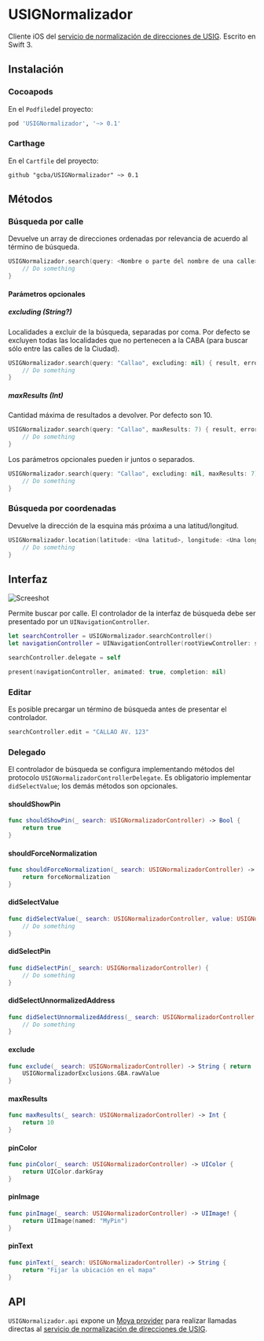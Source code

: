 # USIGNormalizador

Cliente iOS del [servicio de normalización de direcciones de USIG](http://servicios.usig.buenosaires.gob.ar/normalizar). Escrito en Swift 3.

## Instalación

### Cocoapods

En el `Podfile`del proyecto:

```ruby
pod 'USIGNormalizador', '~> 0.1'
```

### Carthage

En el `Cartfile` del proyecto:

```
github "gcba/USIGNormalizador" ~> 0.1
```

## Métodos

### Búsqueda por calle

Devuelve un array de direcciones ordenadas por relevancia de acuerdo al término de búsqueda.

```swift
USIGNormalizador.search(query: <Nombre o parte del nombre de una calle>) { result, error in
	// Do something
}
```

#### Parámetros opcionales

##### excluding (String?)

Localidades a excluir de la búsqueda, separadas por coma. Por defecto se excluyen todas las localidades que no pertenecen a la CABA (para buscar sólo entre las calles de la Ciudad).

```swift
USIGNormalizador.search(query: "Callao", excluding: nil) { result, error in
	// Do something
}
```

##### maxResults (Int)

Cantidad máxima de resultados a devolver. Por defecto son 10.

```swift
USIGNormalizador.search(query: "Callao", maxResults: 7) { result, error in
	// Do something
}
```

Los parámetros opcionales pueden ir juntos o separados.

```swift
USIGNormalizador.search(query: "Callao", excluding: nil, maxResults: 7) { result, error in
	// Do something
}
```

### Búsqueda por coordenadas

Devuelve la dirección de la esquina más próxima a una latitud/longitud.

```swift
USIGNormalizador.location(latitude: <Una latitud>, longitude: <Una longitud>) { result, error in
	// Do something
}
```

## Interfaz

![Screeshot](https://raw.githubusercontent.com/gcba/usig-normalizador-ios/master/screenshot.png "Vista de búsqueda")

Permite buscar por calle. El controlador de la interfaz de búsqueda debe ser presentado por un `UINavigationController`.

```swift
let searchController = USIGNormalizador.searchController()
let navigationController = UINavigationController(rootViewController: searchController)

searchController.delegate = self

present(navigationController, animated: true, completion: nil)
```

### Editar

Es posible precargar un término de búsqueda antes de presentar el controlador.

```swift
searchController.edit = "CALLAO AV. 123"
```

### Delegado

El controlador de búsqueda se configura implementando métodos del protocolo `USIGNormalizadorControllerDelegate`. Es obligatorio implementar `didSelectValue`; los demás métodos son opcionales.

#### shouldShowPin

```swift
func shouldShowPin(_ search: USIGNormalizadorController) -> Bool {
    return true
}
```

#### shouldForceNormalization

```swift
func shouldForceNormalization(_ search: USIGNormalizadorController) -> Bool {
    return forceNormalization
}
```

#### didSelectValue

```swift
func didSelectValue(_ search: USIGNormalizadorController, value: USIGNormalizadorAddress) {
    // Do something
}
```

#### didSelectPin

```swift
func didSelectPin(_ search: USIGNormalizadorController) {
    // Do something
}
```

#### didSelectUnnormalizedAddress

```swift
func didSelectUnnormalizedAddress(_ search: USIGNormalizadorController, value: String) {
    // Do something
}
```

#### exclude

```swift
func exclude(_ search: USIGNormalizadorController) -> String { return
    USIGNormalizadorExclusions.GBA.rawValue
}
```

#### maxResults

```swift
func maxResults(_ search: USIGNormalizadorController) -> Int {
    return 10
}
```

#### pinColor

```swift
func pinColor(_ search: USIGNormalizadorController) -> UIColor {
    return UIColor.darkGray
}
```

#### pinImage

```swift
func pinImage(_ search: USIGNormalizadorController) -> UIImage! {
    return UIImage(named: "MyPin")
}
```

#### pinText

```swift
func pinText(_ search: USIGNormalizadorController) -> String {
    return "Fijar la ubicación en el mapa"
}
```

## API

`USIGNormalizador.api` expone un [Moya provider](https://github.com/Moya/Moya) para realizar llamadas directas al [servicio de normalización de direcciones de USIG](http://servicios.usig.buenosaires.gob.ar/normalizar).